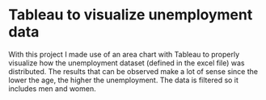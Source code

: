 # Tableau to visualize unemployment data

With this project I made use of an area chart with Tableau to properly visualize how the unemployment dataset (defined in the excel file) was distributed. The results that can be observed make a lot of sense since the lower the age, the higher the unemployment. The data is filtered so it includes men and women.
